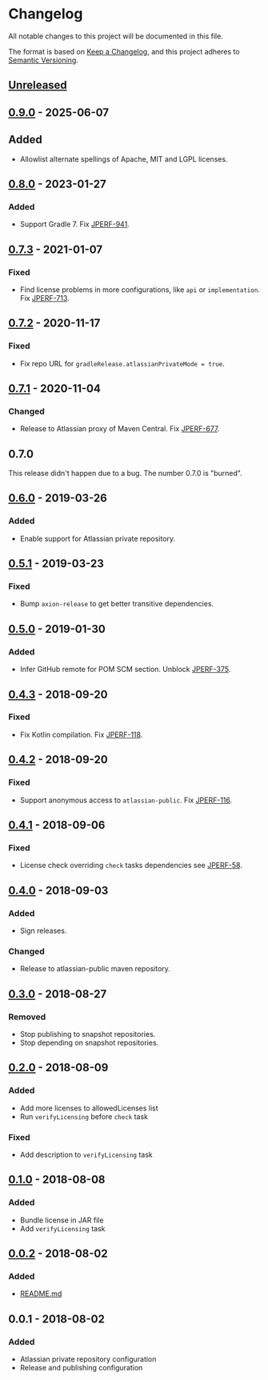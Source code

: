 # Changelog
All notable changes to this project will be documented in this file.

The format is based on [Keep a Changelog](https://keepachangelog.com/en/1.0.0/),
and this project adheres to [Semantic Versioning](https://semver.org/spec/v2.0.0.html).

## [Unreleased]
[Unreleased]: https://github.com/atlassian-labs/gradle-release/compare/release-0.9.0...master

## [0.9.0] - 2025-06-07
[0.9.0]: https://github.com/atlassian-labs/gradle-release/compare/release-0.8.0...release-0.9.0

## Added
- Allowlist alternate spellings of Apache, MIT and LGPL licenses.

## [0.8.0] - 2023-01-27
[0.8.0]: https://github.com/atlassian-labs/gradle-release/compare/release-0.7.3...release-0.8.0

### Added
- Support Gradle 7. Fix [JPERF-941].

[JPERF-941]: https://ecosystem.atlassian.net/browse/JPERF-941

## [0.7.3] - 2021-01-07
[0.7.3]: https://github.com/atlassian-labs/gradle-release/compare/release-0.7.2...release-0.7.3

### Fixed
- Find license problems in more configurations, like `api` or `implementation`. Fix [JPERF-713].

[JPERF-713]: https://ecosystem.atlassian.net/browse/JPERF-713

## [0.7.2] - 2020-11-17
[0.7.2]: https://github.com/atlassian-labs/gradle-release/compare/release-0.7.1...release-0.7.2

### Fixed
- Fix repo URL for `gradleRelease.atlassianPrivateMode = true`.

## [0.7.1] - 2020-11-04
[0.7.1]: https://github.com/atlassian-labs/gradle-release/compare/release-0.6.0...release-0.7.1

### Changed
- Release to Atlassian proxy of Maven Central. Fix [JPERF-677].

[JPERF-677]: https://ecosystem.atlassian.net/browse/JPERF-677

## 0.7.0
This release didn't happen due to a bug. The number 0.7.0 is "burned".

## [0.6.0] - 2019-03-26
[0.6.0]: https://github.com/atlassian-labs/gradle-release/compare/release-0.5.1...release-0.6.0

### Added
- Enable support for Atlassian private repository.

## [0.5.1] - 2019-03-23
[0.5.1]: https://github.com/atlassian-labs/gradle-release/compare/release-0.5.0...release-0.5.1

### Fixed
- Bump `axion-release` to get better transitive dependencies.

## [0.5.0] - 2019-01-30
[0.5.0]: https://github.com/atlassian-labs/gradle-release/compare/release-0.4.3...release-0.5.0

### Added
- Infer GitHub remote for POM SCM section. Unblock [JPERF-375].

[JPERF-375]: https://ecosystem.atlassian.net/browse/JPERF-375

## [0.4.3] - 2018-09-20
[0.4.3]: https://github.com/atlassian-labs/gradle-release/compare/release-0.4.2...release-0.4.3

### Fixed
- Fix Kotlin compilation. Fix [JPERF-118].

[JPERF-118]: https://ecosystem.atlassian.net/browse/JPERF-118

## [0.4.2] - 2018-09-20
[0.4.2]: https://github.com/atlassian-labs/gradle-release/compare/release-0.4.1...release-0.4.2

### Fixed
- Support anonymous access to `atlassian-public`. Fix [JPERF-116].

[JPERF-116]: https://ecosystem.atlassian.net/browse/JPERF-116

## [0.4.1] - 2018-09-06
[0.4.1]: https://github.com/atlassian-labs/gradle-release/compare/release-0.4.0...release-0.4.1

### Fixed
- License check overriding `check` tasks dependencies see [JPERF-58].

[JPERF-58]: https://ecosystem.atlassian.net/browse/JPERF-58

## [0.4.0] - 2018-09-03
[0.4.0]: https://github.com/atlassian-labs/gradle-release/compare/release-0.3.0...release-0.4.0

### Added
- Sign releases.

### Changed
- Release to atlassian-public maven repository.

## [0.3.0] - 2018-08-27
[0.3.0]: https://github.com/atlassian-labs/gradle-release/compare/release-0.2.0...release-0.3.0

### Removed
- Stop publishing to snapshot repositories.
- Stop depending on snapshot repositories.

## [0.2.0] - 2018-08-09
[0.2.0]: https://github.com/atlassian-labs/gradle-release/compare/release-0.1.0...release-0.2.0

### Added
- Add more licenses to allowedLicenses list
- Run `verifyLicensing` before `check` task

### Fixed
- Add description to  `verifyLicensing` task

## [0.1.0] - 2018-08-08
[0.1.0]: https://github.com/atlassian-labs/gradle-release/compare/release-0.0.2...release-0.1.0

### Added
- Bundle license in JAR file
- Add `verifyLicensing` task

## [0.0.2] - 2018-08-02
[0.0.2]: https://github.com/atlassian-labs/gradle-release/compare/release-0.0.1...release-0.0.2

### Added
- [README.md](README.md)

## 0.0.1 - 2018-08-02

### Added
- Atlassian private repository configuration
- Release and publishing configuration


